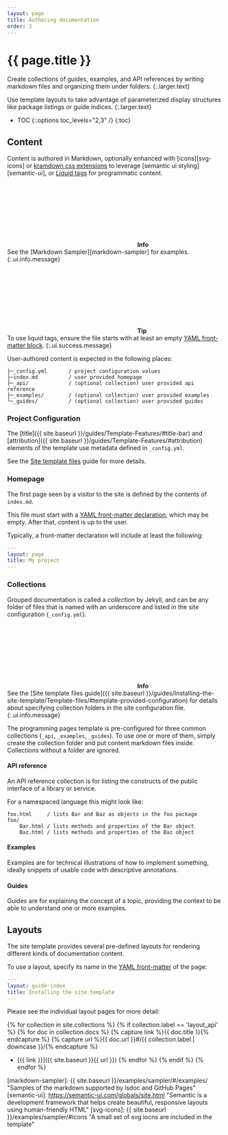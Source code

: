 ```yaml
---
layout: page
title: Authoring documentation
order: 3
---
```


# {{ page.title }}

Create collections of guides, examples, and API references by writing markdown files and organizing them under folders.
{:.larger.text}

Use template layouts to take advantage of parameterized display structures like package listings or guide indices.
{:.larger.text}

- TOC
{::options toc_levels="2,3" /}
{:toc}


## Content

Content is authored in Markdown, optionally enhanced with [icons][svg-icons] or [kramdown css extensions][kramdown-block-ial] to leverage [semantic ui styling][semantic-ui], or [Liquid tags][liquid] for programmatic content.

<span><svg class="icon"><use xlink:href="#icon-info-circle" /></svg> <b>Info</b></span><br> See the [Markdown Sampler][markdown-sampler] for examples.
{:.ui.info.message}

<span><svg class="icon"><use xlink:href="#icon-check-circle" /></svg> <b>Tip</b></span><br> To use liquid tags, ensure the file starts with at least an empty [YAML front-matter block][front-matter].
{:.ui.success.message}

User-authored content is expected in the following places:

    ├─_config.yml       / project configuration values
    ├─index.md          / user provided homepage
    ├─_api/             / (optional collection) user provided api reference
    ├─_examples/        / (optional collection) user provided examples
    └─_guides/          / (optional collection) user provided guides


### Project Configuration

The [title]({{ site.baseurl }}/guides/Template-Features/#title-bar) and [attribution]({{ site.baseurl }}/guides/Template-Features/#attribution) elements of the template use metadata defined in `_config.yml`.

See the [Site template files](http://localhost:4000/guides/Installing-the-site-template/Template-files/#user-provided-configuration) guide for more details.

### Homepage

The first page seen by a visitor to the site is defined by the contents of `index.md`.

This file must start with a [YAML front-matter declaration][front-matter], which may be empty. After that, content is up to the user.

Typically, a front-matter declaration will include at least the following:

```yaml
---
layout: page
title: My project
---
```

### Collections

Grouped documentation is called a _collection_ by Jekyll, and can be any folder of files that is named with an underscore and listed in the site configuration (`_config.yml`).

<span><svg class="icon"><use xlink:href="#icon-info-circle" /></svg> <b>Info</b></span><br> See the [Site template files guide]({{ site.baseurl }}/guides/Installing-the-site-template/Template-files/#template-provided-configuration) for details about specifying collection folders in the site configuration file.
{:.ui.info.message}

The programming pages template is pre-configured for three common collections (`_api`, `_examples`, `_guides`). To use one or more of them, simply create the collection folder and put content markdown files inside. Collections without a folder are ignored.

#### API reference

An API reference collection is for listing the constructs of the public interface of a library or service.

For a namespaced language this might look like:

    foo.html     / lists Bar and Baz as objects in the foo package
    foo/
        Bar.html / lists methods and properties of the Bar object
        Baz.html / lists methods and properties of the Baz object

#### Examples

Examples are for technical illustrations of how to implement something, ideally snippets of usable code with descriptive annotations.

#### Guides

Guides are for explaining the concept of a topic, providing the context to be able to understand one or more examples.


## Layouts

The site template provides several pre-defined layouts for rendering different kinds of documentation content.

To use a layout, specify its name in the [YAML front-matter][front-matter] of the page:

```yaml
---
layout: guide-index
title: Installing the site template
---
```

Please see the individual layout pages for more detail:

{% for collection in site.collections %}
{% if collection.label == 'layout_api' %}
{% for doc in collection.docs %}
  {% capture link %}{{ doc.title }}{% endcapture %}
  {% capture url %}{{ doc.url }}#/{{ collection.label | downcase }}/{% endcapture %}
- [{{ link }}]({{ site.baseurl }}{{ url }})
{% endfor %}
{% endif %}
{% endfor %}



[front-matter]: https://jekyllrb.com/docs/frontmatter/ "YAML front matter is at minimum a set of triple-dashed lines"
[kramdown-block-ial]: https://kramdown.gettalong.org/quickref.html#block-attributes "kramdown block attributes"
[liquid]: https://shopify.github.io/liquid/ "Safe, customer-facing template language for flexible web apps"
[markdown-sampler]: {{ site.baseurl }}/examples/sampler/#/examples/ "Samples of the markdown supported by lsdoc and GitHub Pages"
[semantic-ui]: https://semantic-ui.com/globals/site.html "Semantic is a development framework that helps create beautiful, responsive layouts using human-friendly HTML"
[svg-icons]: {{ site.baseurl }}/examples/sampler/#icons "A small set of svg iocns are included in the template"
